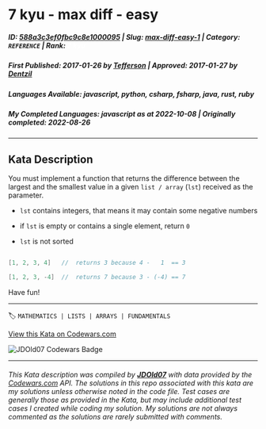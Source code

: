 # 7 kyu - max diff - easy

##### **ID**: [588a3c3ef0fbc9c8e1000095](https://www.codewars.com/kata/588a3c3ef0fbc9c8e1000095) | **Slug**: [max-diff-easy-1](https://www.codewars.com/kata/588a3c3ef0fbc9c8e1000095) | **Category**: `REFERENCE` | **Rank**: <span style="color:white">7 kyu</span>

##### **First Published**: 2017-01-26 ***by*** [Tefferson](https://www.codewars.com/users/Tefferson) | **Approved**: 2017-01-27 ***by*** [Dentzil](https://www.codewars.com/users/Dentzil)

##### **Languages Available**: javascript, python, csharp, fsharp, java, rust, ruby

##### **My Completed Languages**: javascript ***as at*** 2022-10-08 | **Originally completed**: 2022-08-26

---

## Kata Description


You must implement a function that returns the difference between the largest and the smallest value in a given `list / array` (`lst`) received as the parameter.



* `lst` contains integers, that means it may contain some negative numbers

* if `lst` is empty or contains a single element, return `0`

* `lst` is not sorted



```c

[1, 2, 3, 4]   //  returns 3 because 4 -   1  == 3

[1, 2, 3, -4]  //  returns 7 because 3 - (-4) == 7

```



Have fun!

---


🏷 `MATHEMATICS | LISTS | ARRAYS | FUNDAMENTALS`


[View this Kata on Codewars.com](https://www.codewars.com/kata/588a3c3ef0fbc9c8e1000095)

![](https://www.codewars.com/users/jdold07/badges/large "JDOld07 Codewars Badge")

---

###### *This Kata description was compiled by [**JDOld07**](https://tpstech.dev) with data provided by the [Codewars.com](https://www.codewars.com) API.  The solutions in this repo associated with this kata are my solutions unless otherwise noted in the code file.  Test cases are generally those as provided in the Kata, but may include additional test cases I created while coding my solution.  My solutions are not always commented as the solutions are rarely submitted with comments.*
